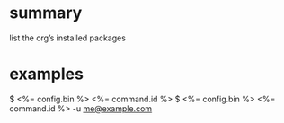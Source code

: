 # summary

list the org’s installed packages

# examples

$ <%= config.bin %> <%= command.id %>
$ <%= config.bin %> <%= command.id %> -u me@example.com

